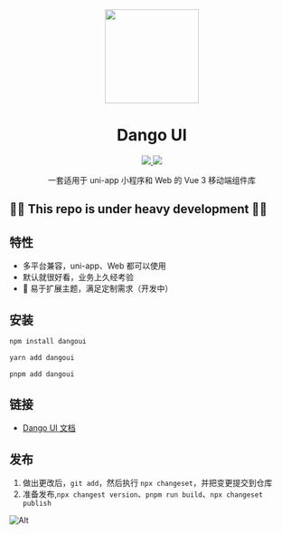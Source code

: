 <div align="center"><a name="readme-top"></a>

<img height="166" src="https://cdn.qiandaoapp.com/interior/images/928db35e88a094cd3bd77f03d5c01867.svg">

<h1>Dango UI</h1>

<a href="https://www.npmjs.org/package/dangoui">
  <img src="https://img.shields.io/npm/v/dangoui.svg" />
</a>
<a href="https://github.com/EchoTechFE/dangoui">
  <img src="https://img.shields.io/github/license/EchoTechFE/dangoui" />
</a>
<br>

一套适用于 uni-app 小程序和 Web 的 Vue 3 移动端组件库

</div>

## 🚧🚧 This repo is under heavy development 🚧🚧

## 特性

- 多平台兼容，uni-app、Web 都可以使用
- 默认就很好看，业务上久经考验
- 🚧 易于扩展主题，满足定制需求（开发中）

## 安装

```bash
npm install dangoui

yarn add dangoui

pnpm add dangoui
```

## 链接

- [Dango UI 文档](https://dumpling.echo.tech/)

## 发布

1. 做出更改后，`git add`，然后执行 `npx changeset`，并把变更提交到仓库
2. 准备发布,`npx changest version`、`pnpm run build`、`npx changeset publish`

![Alt](https://repobeats.axiom.co/api/embed/aaf46fe1722cdeeffdf18619e14c1fa43ac66863.svg "Repobeats analytics image")
